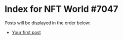 # Index for NFT World #7047
Posts will be displayed in the order below:

- [Your first post](./001-first.md)

